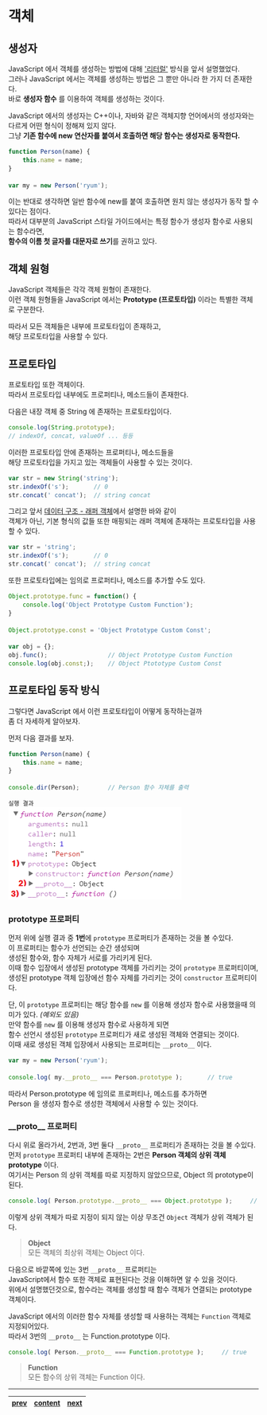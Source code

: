 # 객체

## 생성자
JavaScript 에서 객체를 생성하는 방법에 대해 ['리터럴'](./04-datastructure.ko-KR.md#object) 방식을 앞서 설명했었다.  
그러나 JavaScript 에서는 객체를 생성하는 방법은 그 뿐만 아니라 한 가지 더 존재한다.  
바로 **생성자 함수** 를 이용하여 객체를 생성하는 것이다.

JavaScript 에서의 생성자는 C++이나, 자바와 같은 객체지향 언어에서의 생성자와는 다르게 어떤 형식이 정해져 있지 않다.  
그냥 **기존 함수에 new 연산자를 붙여서 호출하면 해당 함수는 생성자로 동작한다.**

```js
function Person(name) {
	this.name = name;
}

var my = new Person('ryum');
```

이는 반대로 생각하면 일반 함수에 new를 붙여 호출하면 원치 않는 생성자가 동작 할 수 있다는 점이다.  
따라서 대부분의 JavaScript 스타일 가이드에서는 특정 함수가 생성자 함수로 사용되는 함수라면,  
**함수의 이름 첫 글자를 대문자로 쓰기**를 권하고 있다.

## 객체 원형
JavaScript 객체들은 각각 객체 원형이 존재한다.  
이런 객체 원형들을 JavaScript 에서는 **Prototype (프로토타입)** 이라는 특별한 객체로 구분한다.

따라서 모든 객체들은 내부에 프로토타입이 존재하고,  
해당 프로토타입을 사용할 수 있다.

## 프로토타입
프로토타입 또한 객체이다.  
따라서 프로토타입 내부에도 프로퍼티나, 메소드들이 존재한다.

다음은 내장 객체 중 String 에 존재하는 프로토타입이다.  
```js
console.log(String.prototype);
// indexOf, concat, valueOf ... 등등
```

이러한 프로토타입 안에 존재하는 프로퍼티나, 메소드들을  
해당 프로토타입을 가지고 있는 객체들이 사용할 수 있는 것이다.
```js
var str = new String('string');
str.indexOf('s');		// 0
str.concat(' concat');	// string concat
```

그리고 앞서 [데이터 구조 - 래퍼 객체](./04-datastructure.ko-KR.md#래퍼-객체-wrapper-object)에서 설명한 바와 같이  
객체가 아닌, 기본 형식의 값들 또한 매핑되는 래퍼 객체에 존재하는 프로토타입을 사용할 수 있다.
```js
var str = 'string';
str.indexOf('s');		// 0
str.concat(' concat');	// string concat
```

또한 프로토타입에는 임의로 프로퍼티나, 메소드를 추가할 수도 있다.
```js
Object.prototype.func = function() {
	console.log('Object Prototype Custom Function');
}

Object.prototype.const = 'Object Prototype Custom Const';

var obj = {};
obj.func();					// Object Prototype Custom Function
console.log(obj.const;);	// Object Ptototype Custom Const
```

## 프로토타입 동작 방식
그렇다면 JavaScript 에서 이런 프로토타입이 어떻게 동작하는걸까  
좀 더 자세하게 알아보자.

먼저 다음 결과를 보자.
```js
function Person(name) {
	this.name = name;
}

console.dir(Person);		// Person 함수 자체를 출력
```

`실행 결과`  
![object-img01](../image/object-img01.png)

### prototype 프로퍼티
먼저 위에 실행 결과 중 **1번**에 `prototype` 프로퍼티가 존재하는 것을 볼 수있다.  
이 프로퍼티는 함수가 선언되는 순간 생성되며  
생성된 함수와, 함수 자체가 서로를 가리키게 된다.  
이때 함수 입장에서 생성된 prototype 객체를 가리키는 것이 `prototype` 프로퍼티이며,  
생성된 prototype 객체 입장에선 함수 자체를 가리키는 것이 `constructor` 프로퍼티이다.

단, 이 `prototype` 프로퍼티는 해당 함수를 `new` 를 이용해 생성자 함수로 사용했을때 의미가 있다. *(예외도 있음)*  
만약 함수를 `new` 를 이용해 생성자 함수로 사용하게 되면  
함수 선언시 생성된 `prototype` 프로퍼티가 새로 생성된 객체와 연결되는 것이다.  
이때 새로 생성된 객체 입장에서 사용되는 프로퍼티는 `__proto__` 이다.
```js
var my = new Person('ryum');

console.log( my.__proto__ === Person.prototype );		// true
```

따라서 Person.prototype 에 임의로 프로퍼티나, 메소드를 추가하면  
Person 을 생성자 함수로 생성한 객체에서 사용할 수 있는 것이다.

### \_\_proto\__ 프로퍼티
다시 위로 올라가서, 2번과, 3번 둘다 `__proto__` 프로퍼티가 존재하는 것을 볼 수있다.  
먼저 `prototype` 프로퍼티 내부에 존재하는 2번은 **Person 객체의 상위 객체 prototype** 이다.  
여기서는 Person 의 상위 객체를 따로 지정하지 않았으므로, Object 의 prototype이 된다.
```js
console.log( Person.prototype.__proto__ === Object.prototype );		// true
```
이렇게 상위 객체가 따로 지정이 되지 않는 이상 무조건 `Object` 객체가 상위 객체가 된다.

> **Object**  
> 모든 객체의 최상위 객체는 Object 이다.

다음으로 바깥쪽에 있는 3번 `__proto__` 프로퍼티는  
JavaScript에서 함수 또한 객체로 표현된다는 것을 이해하면 알 수 있을 것이다.  
위에서 설명했던것으로, 함수라는 객체를 생성할 때 함수 객체가 연결되는 prototype 객체이다.

JavaScript 에서의 이러한 함수 자체를 생성할 때 사용하는 객체는 `Function` 객체로 지정되어있다.  
따라서 3번의 `__proto__` 는 Function.prototype 이다.
```js
console.log( Person.__proto__ === Function.prototype );		// true
```

> **Function**  
> 모든 함수의 상위 객체는 Function 이다.

---
|[prev](./08-function.ko-KR.md)|[content](./00-contents.ko-KR.md)|[next](./10-this.ko-KR.md)|
|:--:|:--:|:--:|
